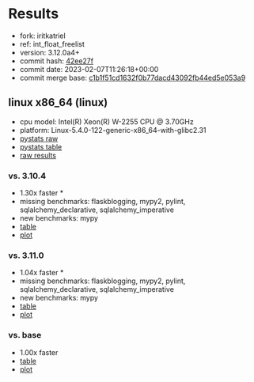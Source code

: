# Results

- fork: iritkatriel
- ref: int_float_freelist
- version: 3.12.0a4+
- commit hash: [42ee27f](https://github.com/iritkatriel/cpython/commit/42ee27f)
- commit date: 2023-02-07T11:26:18+00:00
- commit merge base: [c1b1f51cd1632f0b77dacd43092fb44ed5e053a9](https://github.com/iritkatriel/cpython/commit/c1b1f51cd1632f0b77dacd43092fb44ed5e053a9)

## linux x86_64 (linux)

- cpu model: Intel(R) Xeon(R) W-2255 CPU @ 3.70GHz
- platform: Linux-5.4.0-122-generic-x86_64-with-glibc2.31
- [pystats raw](bm-20230207-linux-x86_64-iritkatriel-int_float_freelist-3.12.0a4%2B-42ee27f-pystats.json)
- [pystats table](bm-20230207-linux-x86_64-iritkatriel-int_float_freelist-3.12.0a4%2B-42ee27f-pystats.md)
- [raw results](bm-20230207-linux-x86_64-iritkatriel-int_float_freelist-3.12.0a4%2B-42ee27f.json)

### vs. 3.10.4

- 1.30x faster \*
- missing benchmarks: flaskblogging, mypy2, pylint, sqlalchemy_declarative, sqlalchemy_imperative
- new benchmarks: mypy
- [table](bm-20230207-linux-x86_64-iritkatriel-int_float_freelist-3.12.0a4%2B-42ee27f-vs-3.10.4.md)
- [plot](bm-20230207-linux-x86_64-iritkatriel-int_float_freelist-3.12.0a4%2B-42ee27f-vs-3.10.4.png)

### vs. 3.11.0

- 1.04x faster \*
- missing benchmarks: flaskblogging, mypy2, pylint, sqlalchemy_declarative, sqlalchemy_imperative
- new benchmarks: mypy
- [table](bm-20230207-linux-x86_64-iritkatriel-int_float_freelist-3.12.0a4%2B-42ee27f-vs-3.11.0.md)
- [plot](bm-20230207-linux-x86_64-iritkatriel-int_float_freelist-3.12.0a4%2B-42ee27f-vs-3.11.0.png)

### vs. base

- 1.00x faster
- [table](bm-20230207-linux-x86_64-iritkatriel-int_float_freelist-3.12.0a4%2B-42ee27f-vs-base.md)
- [plot](bm-20230207-linux-x86_64-iritkatriel-int_float_freelist-3.12.0a4%2B-42ee27f-vs-base.png)

